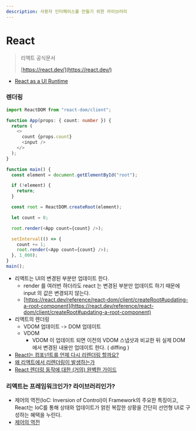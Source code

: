 ```yaml
---
description: 사용자 인터페이스를 만들기 위한 라이브러리
---
```


# React

> 리액트 공식문서
>
> [https://react.dev/](https://react.dev/)

* [React as a UI Runtime](https://overreacted.io/react-as-a-ui-runtime/)

### 렌더링

```typescript
import ReactDOM from "react-dom/client";

function App(props: { count: number }) {
  return (
    <>
      count {props.count}
      <input />
    </>
  );
}

function main() {
  const element = document.getElementById("root");

  if (!element) {
    return;
  }

  const root = ReactDOM.createRoot(element);

  let count = 0;

  root.render(<App count={count} />);

  setInterval(() => {
    count += 1;
    root.render(<App count={count} />);
  }, 1_000);
}
main();

```

* 리액트는 UI의 변경된 부분만 업데이트 한다.
  * render 를 여러번 하더라도 react 는 변경된 부분만 업데이트 하기 때문에 input 의 값은 변경되지 않는다.
  * [https://react.dev/reference/react-dom/client/createRoot#updating-a-root-component](https://react.dev/reference/react-dom/client/createRoot#updating-a-root-component)
* 리액트의 렌더링
  * VDOM 업데이트 -> DOM 업데이트
  * VDOM
    * VDOM 이 업데이트 되면 이전의 VDOM 스냅샷과 비교한 뒤 실제 DOM 에서 변경된 내용만 업데이트 한다. ( diffing )
* [React는 컴포넌트를 언제 다시 리렌더링 할까요?](https://megaptera.notion.site/React-c5911858618c47d2bd716718721bff6d)
* [왜 리액트에서 리렌더링이 발생하는가](https://megaptera.notion.site/b2100b92619841cbaf3c5cc69cc3168b)
* [React 렌더링 동작에 대한 (거의) 완벽한 가이드](https://megaptera.notion.site/React-2b0bebf44f70424cb8ed338e59f4e431)

### 리액트는 프레임워크인가? 라이브러리인가?

* 제어의 역전(IoC: Inversion of Control)이 Framework의 주요한 특징이고, React는 IoC를 통해 상태와 업데이트가 얽힌 복잡한 상황을 간단히 선언형 UI로 구성하는 혜택을 누린다.&#x20;
* [제어의 역전](typescript.md)
